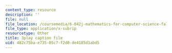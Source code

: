 ```yaml
---
content_type: resource
description: ''
file: null
file_location: /coursemedia/6-042j-mathematics-for-computer-science-fall-2010/482c75bae73505c7f2d0de4185d1abd5_pNt5Ll6hGqo.srt
file_type: application/x-subrip
resourcetype: Other
title: 3play caption file
uid: 482c75ba-e735-05c7-f2d0-de4185d1abd5
---
```

